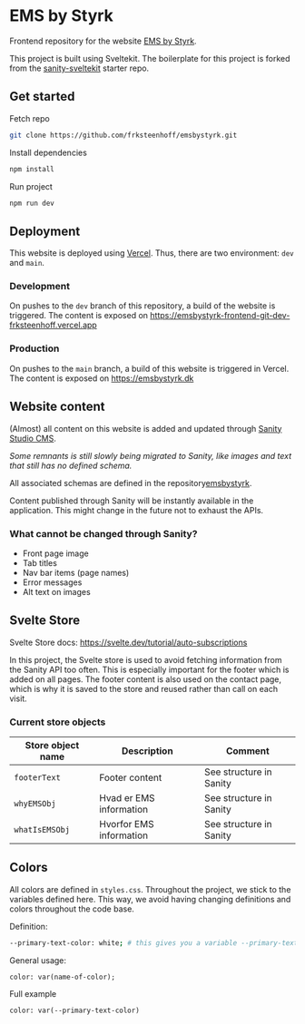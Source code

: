 # EMS by Styrk

Frontend repository for the website [EMS by Styrk](https://emsbystyrk.dk). 

This project is built using Sveltekit. The boilerplate for this project is forked from the [sanity-sveltekit](https://github.com/sanity-io/get-started-sanity-sveltekit) starter repo.

## Get started

Fetch repo

```bash
git clone https://github.com/frksteenhoff/emsbystyrk.git
```

Install dependencies

```bash
npm install
```

Run project

```bash
npm run dev
```

## Deployment
This website is deployed using [Vercel](https://vercel.com/dashboard). Thus, there are two environment: `dev` and `main`.

### Development
On pushes to the `dev` branch of this repository, a build of the website is triggered. The content is exposed on https://emsbystyrk-frontend-git-dev-frksteenhoff.vercel.app

### Production
On pushes to the `main` branch, a build of this website is triggered in Vercel. The content is exposed on https://emsbystyrk.dk


## Website content
(Almost) all content on this website is added and updated through [Sanity Studio CMS](www.sanity.io).

_Some remnants is still slowly being migrated to Sanity, like images and text that still has no defined schema._

All associated schemas are defined in the repository[emsbystyrk](www.github.com/frksteenhoff/emsbystyrk).

Content published through Sanity will be instantly available in the application. This might change in the future not to exhaust the APIs.

### What cannot be changed through Sanity?
* Front page image
* Tab titles
* Nav bar items (page names)
* Error messages
* Alt text on images

## Svelte Store
Svelte Store docs: https://svelte.dev/tutorial/auto-subscriptions

In this project, the Svelte store is used to avoid fetching information from the Sanity API too often. This is especially important for the footer which is added on all pages. The footer content is also used on the contact page, which is why it is saved to the store and reused rather than call on each visit.

### Current store objects
| Store object name | Description | Comment |
|--|--|--|
| `footerText` | Footer content | See structure in Sanity |
| `whyEMSObj` | Hvad er EMS information | See structure in Sanity |
| `whatIsEMSObj` | Hvorfor EMS information | See structure in Sanity |


## Colors
All colors are defined in `styles.css`. Throughout the project, we stick to the variables defined here. This way, we avoid having changing definitions and colors throughout the code base. 

Definition:

```bash
--primary-text-color: white; # this gives you a variable --primary-text-color that is white
```

General usage:

```
color: var(name-of-color);
```

Full example

```
color: var(--primary-text-color)
```
